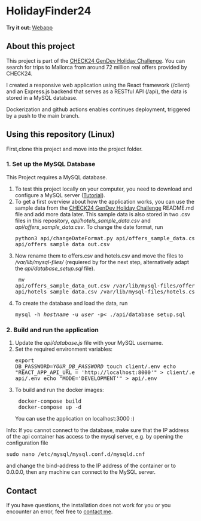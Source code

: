 # HolidayFinder24

<strong>Try it out: </strong>[Webapp](https://project.ricofinkbeiner.de/)


## About this project

This project is part of the [CHECK24 GenDev Holiday Challenge](https://github.com/check24-scholarships/holiday-challenge). You can search for trips to Mallorca from around 72 million real offers provided by CHECK24.

I created a responsive web application using the React framework (/client) and an Express.js backend that serves as a RESTful API (/api), the data is stored in a MySQL database.

Dockerization and github actions enables continues deployment, triggered by a push to the main branch.


## Using this repository (Linux)

First,clone this project and move into the project folder.

### 1. Set up the MySQL Database
This Project requires a MySQL database. 
1. To test this project locally on your computer, you need to download and configure a MySQL server ([Tutorial](https://www.digitalocean.com/community/tutorials/how-to-install-mysql-on-ubuntu-20-04)).
2. To get a first overview about how the application works, you can use the sample data from the [CHECK24 GenDev Holiday Challenge](https://github.com/check24-scholarships/holiday-challenge) README.md file and add more data later. This sample data is also stored in two .csv files in this repository, <em>api/hotels_sample_data.csv</em> and <em>api/offers_sample_data.csv</em>. To change the date format, run <pre>python3 api/changeDateFormat.py api/offers_sample_data.csv api/offers_sample_data_out.csv</pre>
3. Now rename them to offers.csv and hotels.csv and move the files to <em>/var/lib/mysql-files/</em> (requiered by for the next step, alternatively adapt the <em>api/database_setup.sql</em> file).<pre>
mv api/offers_sample_data_out.csv /var/lib/mysql-files/offers.csv
mv api/hotels_sample_data.csv /var/lib/mysql-files/hotels.csv</pre>
4. To create the database and load the data, run 
    <pre>mysql -h <em>hostname</em> -u <em>user</em> -p< ./api/database_setup.sql</pre>

### 2. Build and run the application
1. Update the <em>api/database.js</em> file with your MySQL username.
2. Set the required environment variables: <pre>export DB_PASSWORD=<em>YOUR_DB_PASSWORD</em> 
   touch client/.env
   echo "REACT_APP_API_URL = 'http://localhost:8000'" > client/.env
   touch api/.env
   echo "MODE='DEVELOPMENT'" > api/.env</pre>
3. To build and run the docker images:
    <pre>
    docker-compose build
    docker-compose up -d</pre>
    You can use the application on localhost:3000 :)

Info: If you cannot connect to the database, make sure that the IP address of the api container has access to the mysql server, e.g. by opening the configuration file
<pre>sudo nano /etc/mysql/mysql.conf.d/mysqld.cnf</pre>
and change the bind-address to the IP address of the container or to 0.0.0.0, then any machine can connect to the MySQL server.
    
## Contact

If you have questions, the installation does not work for you or you encounter an error, feel free to [contact me](https://www.ricofinkbeiner.de/contact).
    









